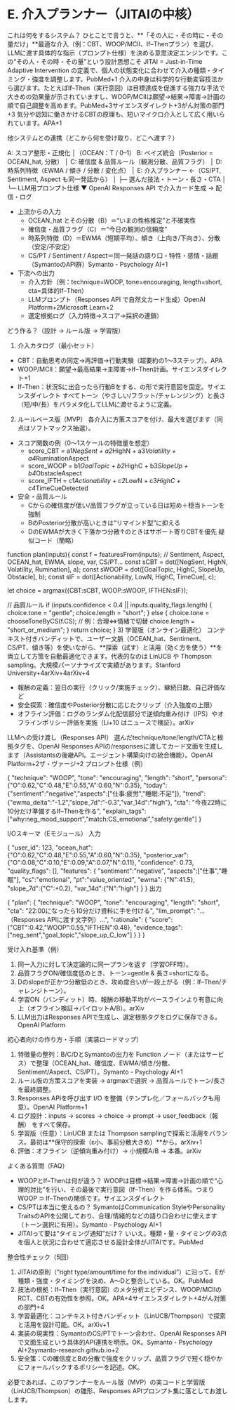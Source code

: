 # E. 介入プランナー（JITAIの中核） 

これは何をするシステム？
ひとことで言うと、**「その人に・その時に・その量だけ」**最適な介入（例：CBT、WOOP/MCII、If–Thenプラン）を選び、LLMに渡す具体的な指示（プロンプト仕様）を決める意思決定エンジンです。この“その人・その時・その量”という設計思想こそ JITAI = Just-in-Time Adaptive Intervention の定義で、個人の状態変化に合わせて介入の種類・タイミング・強度を調整します。PubMed+1
介入の中身は科学的な行動変容技法から選びます。たとえばIf–Then（実行意図）は目標達成を促進する強力な手法で大きめの効果量が示されていますし、WOOP/MCIIは願望→結果→障害→計画の順で自己調整を高めます。PubMed+3サイエンスダイレクト+3がん対策の部門+3 気分や認知に働きかけるCBTの原理も、短いマイクロ介入として広く用いられています。APA+1

他システムとの連携（どこから何を受け取り、どこへ渡す？）

A: スコア整形・正規化
        │（OCEAN：T / 0–1）
B: ベイズ統合（Posterior = OCEAN_hat, 分散）
        │
C: 確信度 & 品質ルール（観測分散、品質フラグ）
        │
D: 時系列特徴（EWMA / 傾き / 分散 / 変化点）
        │
E: 介入プランナー  ←（CS/PT, Sentiment, Aspect も同一発話から）
        │  ├─ 選んだ技法・トーン・長さ・CTA
        │  └─ LLM用プロンプト仕様
        ▼
OpenAI Responses API で介入カード生成 → 配信・ログ
* 上流からの入力
    * OCEAN_hat とその分散（B）＝“いまの性格推定”と不確実性
    * 確信度・品質フラグ（C）＝“今日の観測の信頼度”
    * 時系列特徴（D）＝EWMA（短期平均）、傾き（上向き/下向き）、分散（安定/不安定）
    * CS/PT / Sentiment / Aspect＝同一発話の語り口・特性・感情・話題（SymantoのAPI群）Symanto - Psychology AI+1
* 下流への出力
    * 介入方針（例：technique=WOOP, tone=encouraging, length=short, cta=具体的If–Then）
    * LLMプロンプト（Responses API で自然文カード生成）OpenAI Platform+2Microsoft Learn+2
    * 選定根拠ログ（入力特徴→スコア→採択の連鎖）

どう作る？（設計 → ルール版 → 学習版）
1) 介入カタログ（最小セット）
* CBT：自動思考の同定→再評価→行動実験（超要約の1～3ステップ）。APA
* WOOP/MCII：願望→最高結果→主障害→If–Then計画。サイエンスダイレクト+1
* If–Then：状況Sに出会ったら行動Bをする、の形で実行意図を固定。サイエンスダイレクト
すべてトーン（やさしい/フラット/チャレンジング）と長さ（短/中/長）をパラメタ化してLLMに渡せるように定義。
2) ルールベース版（MVP）
各介入に方策スコアを付け、最大を選びます（同点はソフトマックス抽選）。
* スコア関数の例（0〜1スケールの特徴量を想定）
    * score_CBT = a1*NegSent + a2*HighN + a3*Volatility + a4*RuminationAspect
    * score_WOOP = b1*GoalTopic + b2*HighC + b3*SlopeUp + b4*ObstacleAspect
    * score_IFTH = c1*Actionability + c2*LowN + c3*HighC + c4*TimeCueDetected
* 安全・品質ルール
    * Cからの確信度が低い/品質フラグが立っている日は短め＋穏当トーンを強制
    * BのPosterior分散が高いときは“リマインド型”に抑える
    * DのEWMAが大きく下落かつ分散↑のときはサポート寄りCBTを優先
疑似コード（簡略）

function plan(inputs){
  const f = featuresFrom(inputs); // Sentiment, Aspect, OCEAN_hat, EWMA, slope, var, CS/PT...
  const sCBT  = dot([NegSent, HighN, Volatility, Rumination], a);
  const sWOOP = dot([GoalTopic, HighC, SlopeUp, Obstacle], b);
  const sIF   = dot([Actionability, LowN, HighC, TimeCue], c);

  let choice = argmax({CBT:sCBT, WOOP:sWOOP, IFTHEN:sIF});

  // 品質ルール
  if (inputs.confidence < 0.4 || inputs.quality_flags.length) {
    choice.tone = "gentle"; choice.length = "short";
  } else {
    choice.tone = chooseToneByCS(f.CS); // 例：合理⇔情緒で切替
    choice.length = "short_or_medium";
  }
  return choice;
}
3) 学習版（オンライン最適化）
コンテキスト付きバンディットで、ユーザー文脈（OCEAN_hat、Sentiment、CS/PT、傾き等）を使いながら、**探索（試す）と活用（効く方を使う）**を両立して方策を自動最適化できます。代表的なのは LinUCB や Thompson sampling。大規模パーソナライズで実績があります。Stanford University+4arXiv+4arXiv+4
* 報酬の定義：翌日の実行（クリック/実施チェック）、継続日数、自己評価など
* 安全探索：確信度やPosterior分散に応じたクリップ（介入強度の上限）
* オフライン評価：ログのランダム化配信部分で逆傾向重み付け（IPS）やオフラインポリシー評価を実施（Li+10 はニュースで検証）。arXiv

LLMへの受け渡し（Responses API）
選んだtechnique/tone/length/CTAと根拠タグを、OpenAI Responses APIの/responsesに渡してカード文面を生成します（Assistantsの後継API。エージェント構築向けの統合機能）。OpenAI Platform+2ザ・ヴァージ+2
プロンプト仕様（例）

{
  "technique": "WOOP",
  "tone": "encouraging",
  "length": "short",
  "persona": {"O":0.62,"C":0.48,"E":0.55,"A":0.60,"N":0.35},
  "today": {"sentiment":"negative","aspects":["仕事:疲労","睡眠:不足"]},
  "trend": {"ewma_delta":"-1.2","slope_7d":"-0.3","var_14d":"high"},
  "cta": "今夜22時に10分だけ準備するIf–Thenを作る",
  "explain_tags": ["why:neg_mood_support","match:CS_emotional","safety:gentle"]
}

I/Oスキーマ（Eモジュール）
入力

{
  "user_id": 123,
  "ocean_hat": {"O":0.62,"C":0.48,"E":0.55,"A":0.60,"N":0.35},
  "posterior_var": {"O":0.08,"C":0.10,"E":0.09,"A":0.07,"N":0.11},
  "confidence": 0.73,
  "quality_flags": [],
  "features": {
    "sentiment":"negative",
    "aspects":["仕事","睡眠"],
    "cs":"emotional", "pt":"value_oriented",
    "ewma": {"N":41.5}, "slope_7d":{"C":+0.2}, "var_14d":{"N":"high"}
  }
}
出力

{
  "plan": {
    "technique": "WOOP",
    "tone": "encouraging",
    "length": "short",
    "cta": "22:00になったら10分だけ資料に手を付ける",
    "llm_prompt": "...（Responses APIに渡す文字列）...",
    "rationale": {
      "score": {"CBT":0.42,"WOOP":0.55,"IFTHEN":0.48},
      "evidence_tags": ["neg_sent","goal_topic","slope_up_C_low"]
    }
  }
}

受け入れ基準（例）
1. 同一入力に対して決定論的に同一プランを返す（学習OFF時）。
2. 品質フラグON/確信度低のとき、トーン=gentle & 長さ=shortになる。
3. Dのslopeが正かつ分散低のとき、攻め度合いが一段上がる（例：If–Then/チャレンジトーン）。
4. 学習ON（バンディット）時、報酬の移動平均がベースラインより有意に向上（オフライン検証→パイロットA/B）。arXiv
5. LLM出力はResponses APIで生成し、選定根拠タグをログに保存できる。OpenAI Platform

初心者向けの作り方・手順（実装ロードマップ）
1. 特徴量の整列：B/C/DとSymantoの出力を Function ノード（またはサービ ス）で整理（OCEAN_hat、確信度、EWMA/傾き/分散、Sentiment/Aspect、CS/PT）。Symanto - Psychology AI+1
2. ルール版の方策スコアを実装 → argmaxで選択 → 品質ルールでトーン/長さを最終調整。
3. Responses APIを呼び出す I/O を整備（テンプレ化／フォールバックも用意）。OpenAI Platform+1
4. ログ設計：inputs → scores → choice → prompt → user_feedback（報酬） をすべて保存。
5. 学習版（任意）：LinUCB または Thompson samplingで探索と活用をバランス。最初は**保守的探索（ε小、事前分散大きめ）**から。arXiv+1
6. 評価：オフライン（逆傾向重み付け）→ 小規模A/B → 本番。arXiv

よくある質問（FAQ）
* WOOPとIf–Thenは何が違う？ WOOPは目標→結果→障害→計画の順で“心理的対比”を行い、その最後で実行意図（If–Then）を作る体系。つまりWOOP ⊃ If–Thenの関係です。サイエンスダイレクト
* CS/PTは本当に使えるの？ SymantoはCommunication StyleやPersonality TraitsのAPIを公開しており、合理/情緒的などの語り口合わせに使えます（トーン選択に有用）。Symanto - Psychology AI+1
* JITAIって要は“タイミング通知”だけ？ いいえ。種類・量・タイミングの3点を個人と状況に合わせて適応させる設計全体がJITAIです。PubMed

整合性チェック（5回）
1. JITAIの原則（“right type/amount/time for the individual”）に沿って、Eが種類・強度・タイミングを決め、A～Dと整合している。OK。PubMed
2. 技法の根拠：If–Then（実行意図）のメタ分析エビデンス、WOOP/MCIIのRCT、CBTの有効性を参照。OK。APA+4サイエンスダイレクト+4がん対策の部門+4
3. 学習最適化：コンテキスト付きバンディット（LinUCB/Thompson）で探索と活用を設計可能。OK。arXiv+1
4. 実装の現実性：SymantoのCS/PTでトーン合わせ、OpenAI Responses APIで文面生成という具体的API連携を明示。OK。Symanto - Psychology AI+2symanto-research.github.io+2
5. 安全策：Cの確信度とBの分散で強度をクリップ、品質フラグで短く穏やかにフォールバックするポリシーを記述。OK。

必要であれば、このプランナーをルール版（MVP）の実コードと学習版（LinUCB/Thompson）の雛形、Responses APIプロンプト集に落としてお渡しします。
